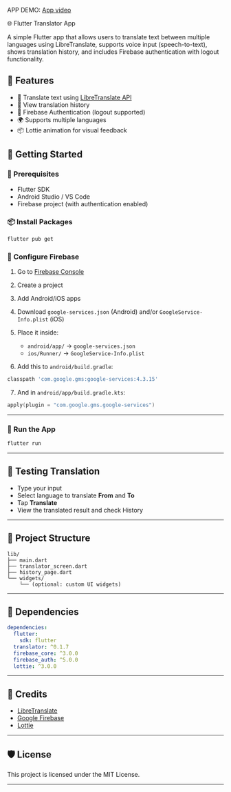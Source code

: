 APP DEMO:
[App video](https://drive.google.com/file/d/1M3_WLTFDyCgTMtSY90rWZYzFiR7UsX2y/view?usp=drive_link)


🌐 Flutter Translator App

A simple Flutter app that allows users to translate text between multiple languages using LibreTranslate, supports voice input (speech-to-text), shows translation history, and includes Firebase authentication with logout functionality.

## 📱 Features

- 🔄 Translate text using [LibreTranslate API](https://libretranslate.com/)
- 🧠 View translation history
- 🔐 Firebase Authentication (logout supported)
- 🌍 Supports multiple languages
- 📦 Lottie animation for visual feedback


## 🚀 Getting Started

### 🔧 Prerequisites

- Flutter SDK
- Android Studio / VS Code
- Firebase project (with authentication enabled)




### 📦 Install Packages

```bash
flutter pub get
```

### 🔌 Configure Firebase

1. Go to [Firebase Console](https://console.firebase.google.com/)

2. Create a project

3. Add Android/iOS apps

4. Download `google-services.json` (Android) and/or `GoogleService-Info.plist` (iOS)

5. Place it inside:

   * `android/app/` → `google-services.json`
   * `ios/Runner/` → `GoogleService-Info.plist`

6. Add this to `android/build.gradle`:

```gradle
classpath 'com.google.gms:google-services:4.3.15'
```

7. And in `android/app/build.gradle.kts`:

```kotlin
apply(plugin = "com.google.gms.google-services")
```

---

### 🏃 Run the App

```bash
flutter run
```

---

## 🧪 Testing Translation

* Type  your input
* Select language to translate **From** and **To**
* Tap **Translate**
* View the translated result and check History

---

## 📂 Project Structure

```
lib/
├── main.dart
├── translator_screen.dart
├── history_page.dart
└── widgets/
    └── (optional: custom UI widgets)
```

---

## 📜 Dependencies

```yaml
dependencies:
  flutter:
    sdk: flutter
  translator: ^0.1.7
  firebase_core: ^3.0.0
  firebase_auth: ^5.0.0
  lottie: ^3.0.0
```

---

## 🙌 Credits

* [LibreTranslate](https://libretranslate.com/)
* [Google Firebase](https://firebase.google.com/)
* [Lottie](https://lottiefiles.com/)

---

## 🛡 License

This project is licensed under the MIT License.

---


